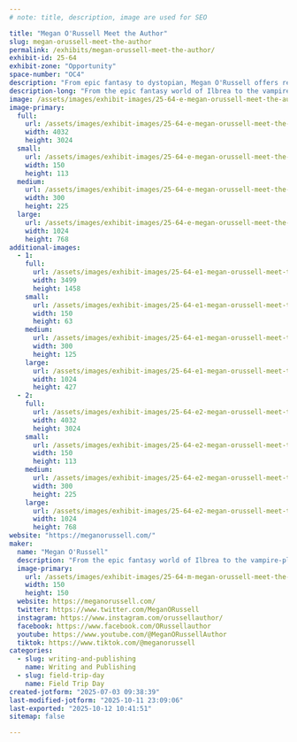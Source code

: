 ```yaml
---
# note: title, description, image are used for SEO

title: "Megan O'Russell Meet the Author"
slug: megan-orussell-meet-the-author
permalink: /exhibits/megan-orussell-meet-the-author/
exhibit-id: 25-64
exhibit-zone: "Opportunity"
space-number: "OC4"
description: "From epic fantasy to dystopian, Megan O'Russell offers readers thirty-two books across nine series."
description-long: "From the epic fantasy world of Ilbrea to the vampire-plagued dystopia of the domes, Megan O'Russell offers readers thirty-two books across nine series. Megan's newest novel, Sketchbook of a Wayward Seer, is presented in partnership with the Page by Page podcast where you can listen to a new full chapter of the book every week. Available titles include Ember and Stone, Girl of Glass, The Cursebound Thief, and How I Magically Messed Up My Life in Four Freakin' Days."
image: /assets/images/exhibit-images/25-64-e-megan-orussell-meet-the-author-img-7900-300x225.jpg
image-primary: 
  full:
    url: /assets/images/exhibit-images/25-64-e-megan-orussell-meet-the-author-img-7900-full.jpg
    width: 4032
    height: 3024
  small:
    url: /assets/images/exhibit-images/25-64-e-megan-orussell-meet-the-author-img-7900-150x113.jpg
    width: 150
    height: 113
  medium:
    url: /assets/images/exhibit-images/25-64-e-megan-orussell-meet-the-author-img-7900-300x225.jpg
    width: 300
    height: 225
  large:
    url: /assets/images/exhibit-images/25-64-e-megan-orussell-meet-the-author-img-7900-1024x768.jpg
    width: 1024
    height: 768
additional-images: 
  - 1:
    full:
      url: /assets/images/exhibit-images/25-64-e1-megan-orussell-meet-the-author-megan-banner-for-cons-reduced-full.jpg
      width: 3499
      height: 1458
    small:
      url: /assets/images/exhibit-images/25-64-e1-megan-orussell-meet-the-author-megan-banner-for-cons-reduced-150x63.jpg
      width: 150
      height: 63
    medium:
      url: /assets/images/exhibit-images/25-64-e1-megan-orussell-meet-the-author-megan-banner-for-cons-reduced-300x125.jpg
      width: 300
      height: 125
    large:
      url: /assets/images/exhibit-images/25-64-e1-megan-orussell-meet-the-author-megan-banner-for-cons-reduced-1024x427.jpg
      width: 1024
      height: 427
  - 2:
    full:
      url: /assets/images/exhibit-images/25-64-e2-megan-orussell-meet-the-author-img-6113-2-full.jpg
      width: 4032
      height: 3024
    small:
      url: /assets/images/exhibit-images/25-64-e2-megan-orussell-meet-the-author-img-6113-2-150x113.jpg
      width: 150
      height: 113
    medium:
      url: /assets/images/exhibit-images/25-64-e2-megan-orussell-meet-the-author-img-6113-2-300x225.jpg
      width: 300
      height: 225
    large:
      url: /assets/images/exhibit-images/25-64-e2-megan-orussell-meet-the-author-img-6113-2-1024x768.jpg
      width: 1024
      height: 768
website: "https://meganorussell.com/"
maker: 
  name: "Megan O'Russell"
  description: "From the epic fantasy world of Ilbrea to the vampire-plagued dystopia of the domes, Megan O'Russell offers readers thirty-two books across nine series. Megan's newest novel, Sketchbook of a Wayward Seer, is presented in partnership with the Page by Page podcast where you can listen to a new full chapter of the book every week. Available titles include Ember and Stone, Girl of Glass, The Cursebound Thief, and How I Magically Messed Up My Life in Four Freakin' Days."
  image-primary:
    url: /assets/images/exhibit-images/25-64-m-megan-orussell-meet-the-author-thumbnail-ink-worlds-press-logo-c2-1-300x300.png
    width: 150
    height: 150
  website: https://meganorussell.com/
  twitter: https://www.twitter.com/MeganORussell
  instagram: https://www.instagram.com/orussellauthor/
  facebook: https://www.facebook.com/ORussellauthor
  youtube: https://www.youtube.com/@MeganORussellAuthor
  tiktok: https://www.tiktok.com/@meganorussell
categories: 
  - slug: writing-and-publishing
    name: Writing and Publishing
  - slug: field-trip-day
    name: Field Trip Day
created-jotform: "2025-07-03 09:38:39"
last-modified-jotform: "2025-10-11 23:09:06"
last-exported: "2025-10-12 10:41:51"
sitemap: false

---
```

